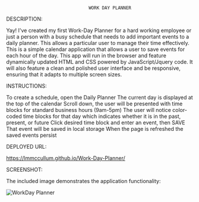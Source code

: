                                    WORK DAY PLANNER

DESCRIPTION:

Yay! I've created my first Work-Day Planner for a hard working employee or just a person with a busy schedule that needs to add important events to a daily planner. This allows a particular user to manage their time effectively. This is a simple calendar application that allows a user to save events for each hour of the day. This app will run in the browser and feature dynamically updated HTML and CSS powered by JavaScript/Jquery code. It will also feature a clean and polished user interface and be responsive, ensuring that it adapts to multiple screen sizes.

INSTRUCTIONS:

To create a schedule, open the Daily Planner
The current day is displayed at the top of the calendar
Scroll down, the user will be presented with time blocks for standard business hours (9am-5pm)
The user will notice color-coded time blocks for that day which indicates whether it is in the past, present, or future
Click desired time block and enter an event, then SAVE
That event will be saved in local storage
When the page is refreshed the saved events persist

DEPLOYED URL:

https://lmmccullum.github.io/Work-Day-Planner/

SCREENSHOT:

The included image demonstrates the application functionality:

![WorkDay Planner](https://i.imgur.com/cczBF7u.png)




